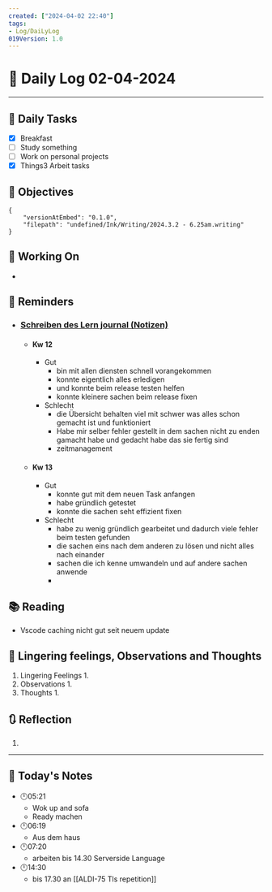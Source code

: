 ```yaml
---
created: ["2024-04-02 22:40"]
tags:
- Log/DaiLyLog
019Version: 1.0
---
```


# 📅 Daily Log 02-04-2024

---
## 🔷 Daily Tasks
- [x] Breakfast
- [ ] Study something
- [ ] Work on personal projects
- [x] Things3 Arbeit tasks
## 🎯 Objectives

```handwritten-ink
{
	"versionAtEmbed": "0.1.0",
	"filepath": "undefined/Ink/Writing/2024.3.2 - 6.25am.writing"
}
```

## 🚀 Working On
- 
## 📕 Reminders
- ###  [Schreiben des Lern journal (Notizen)](things:///show?id=AYSNEmWqPyUZgXpxp8VEDg)
	- #### Kw 12
		- Gut
			- bin mit allen diensten schnell vorangekommen
			- konnte eigentlich alles erledigen 
			- und konnte beim release testen helfen 
			- konnte kleinere sachen beim release fixen
		- Schlecht 
			- die Übersicht behalten viel mit schwer was alles schon gemacht ist und funktioniert
			- Habe mir selber fehler gestellt in dem sachen nicht zu enden gamacht habe und gedacht habe das sie fertig sind
			- zeitmanagement
	- #### Kw 13
		- Gut
			- konnte gut mit dem neuen Task anfangen
			- habe gründlich getestet
			- konnte die sachen seht effizient fixen
		- Schlecht 
			- habe zu wenig gründlich gearbeitet und dadurch viele fehler beim testen gefunden
			- die sachen eins nach dem anderen zu lösen und nicht alles nach einander 
			- sachen die ich kenne umwandeln und auf andere sachen anwende 
			- 
## 📚 Reading
- Vscode caching nicht gut seit neuem update 
##  💬 Lingering feelings, Observations and Thoughts 
1. Lingering Feelings
	1. 
2. Observations
	1. 
3. Thoughts
	1. 
## 🔃 Reflection
1. 
---

## 📅 Today's Notes
- 🕛05:21
	- Wok up and sofa
	- Ready machen
- 🕛06:19
	- Aus dem haus 
- 🕛07:20
	- arbeiten bis 14.30 Serverside Language
- 🕛14:30
	- bis 17.30 an [[ALDI-75 Tls repetition]]
